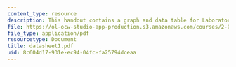 ```yaml
---
content_type: resource
description: This handout contains a graph and data table for Laboratory Module 1.
file: https://ol-ocw-studio-app-production.s3.amazonaws.com/courses/2-002-mechanics-and-materials-ii-spring-2004/8c604d17931eec9404fcfa25794dceaa_datasheet1.pdf
file_type: application/pdf
resourcetype: Document
title: datasheet1.pdf
uid: 8c604d17-931e-ec94-04fc-fa25794dceaa
---
```

